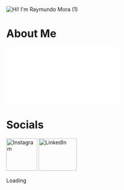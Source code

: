 ![Hi! I'm Raymundo Mora (1)](https://user-images.githubusercontent.com/92943544/140455801-b87ee727-bb4c-4645-9bf7-f4fc4609c155.gif)
# About Me 
![Alt text](./assets/loading/index.html)

# Socials
<a href="https://www.instagram.com/theraymundomora/"><img src="https://user-images.githubusercontent.com/92943544/140460116-71fa1625-18f6-4f6f-9844-9d72308b45c1.png" style="width:82px; height:86px" title="Instagram" alt="Instagram"></a> 
<a href="https://www.linkedin.com/in/raymundo-mora/"><img src="https://user-images.githubusercontent.com/92943544/140461482-aa8e1275-c852-489a-897a-64da462987df.png" style="width:101.12962963px; height:86px" title="LinkedIn" alt="LinkedIn"></a>

<style>
    .loading:after {
      display: inline-block;
      animation: dotty steps(1,end) 1s infinite;
      content: '';
    }

    @keyframes dotty {
        0%   { content: ''; }
        25%  { content: '.'; }
        50%  { content: '..'; }
        75%  { content: '...'; }
        100% { content: ''; }
    }
</style>
<div class="loading">Loading</div>
